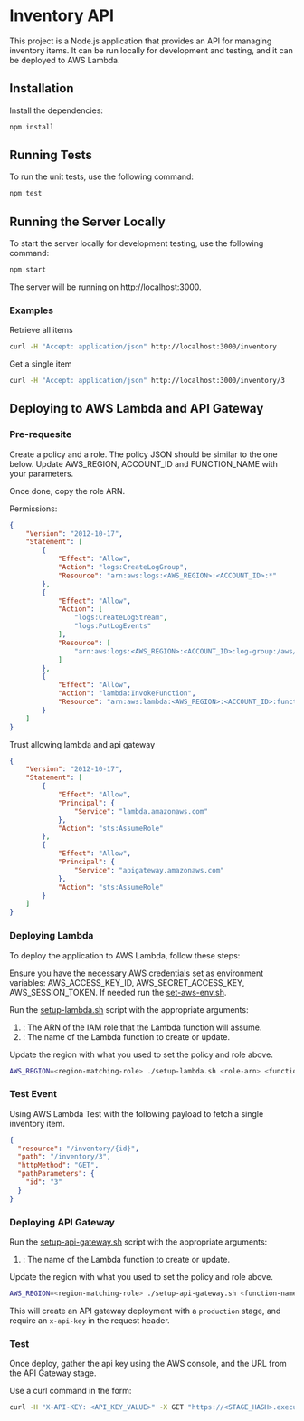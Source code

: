 # Inventory API

This project is a Node.js application that provides an API for managing inventory items. It can be run locally for development and testing, and it can be deployed to AWS Lambda.

## Installation

Install the dependencies:

```bash
npm install
```

## Running Tests

To run the unit tests, use the following command:

```bash
npm test
```

## Running the Server Locally

To start the server locally for development testing, use the following command:

```bash
npm start
```

The server will be running on http://localhost:3000.

### Examples

Retrieve all items

```bash
curl -H "Accept: application/json" http://localhost:3000/inventory
```

Get a single item

```bash
curl -H "Accept: application/json" http://localhost:3000/inventory/3
```

## Deploying to AWS Lambda and API Gateway

### Pre-requesite

Create a policy and a role. The policy JSON should be similar to the one below. Update AWS_REGION, ACCOUNT_ID and FUNCTION_NAME with your parameters.

Once done, copy the role ARN.

Permissions:
```json
{
    "Version": "2012-10-17",
    "Statement": [
        {
            "Effect": "Allow",
            "Action": "logs:CreateLogGroup",
            "Resource": "arn:aws:logs:<AWS_REGION>:<ACCOUNT_ID>:*"
        },
        {
            "Effect": "Allow",
            "Action": [
                "logs:CreateLogStream",
                "logs:PutLogEvents"
            ],
            "Resource": [
                "arn:aws:logs:<AWS_REGION>:<ACCOUNT_ID>:log-group:/aws/lambda/<FUNCTION_NAME>:*"
            ]
        },
        {
            "Effect": "Allow",
            "Action": "lambda:InvokeFunction",
            "Resource": "arn:aws:lambda:<AWS_REGION>:<ACCOUNT_ID>:function:<FUNCTION_NAME>"
        }
    ]
}    
```

Trust allowing lambda and api gateway
```json
{
    "Version": "2012-10-17",
    "Statement": [
        {
            "Effect": "Allow",
            "Principal": {
                "Service": "lambda.amazonaws.com"
            },
            "Action": "sts:AssumeRole"
        },
        {
            "Effect": "Allow",
            "Principal": {
                "Service": "apigateway.amazonaws.com"
            },
            "Action": "sts:AssumeRole"
        }
    ]
}
```

### Deploying Lambda

To deploy the application to AWS Lambda, follow these steps:

Ensure you have the necessary AWS credentials set as environment variables: AWS_ACCESS_KEY_ID, AWS_SECRET_ACCESS_KEY, AWS_SESSION_TOKEN. If needed run the [set-aws-env.sh](./set-aws-env.sh).

Run the [setup-lambda.sh](./setup-lambda.sh) script with the appropriate arguments:

1. <role-arn>: The ARN of the IAM role that the Lambda function will assume.
2. <function-name>: The name of the Lambda function to create or update.

Update the region with what you used to set the policy and role above.

```bash
AWS_REGION=<region-matching-role> ./setup-lambda.sh <role-arn> <function-name>
```

### Test Event

Using AWS Lambda Test with the following payload to fetch a single inventory item.

```json
{
  "resource": "/inventory/{id}",
  "path": "/inventory/3",
  "httpMethod": "GET",
  "pathParameters": {
    "id": "3"
  }
}
```

### Deploying API Gateway

Run the [setup-api-gateway.sh](./setup-api-gateway.sh) script with the appropriate arguments:

1. <function-name>: The name of the Lambda function to create or update.

Update the region with what you used to set the policy and role above.

```bash
AWS_REGION=<region-matching-role> ./setup-api-gateway.sh <function-name>
```

This will create an API gateway deployment with a `production` stage, and require an `x-api-key` in the request header.

### Test

Once deploy, gather the api key using the AWS console, and the URL from the API Gateway stage. 

Use a curl command in the form:

```bash
curl -H "X-API-KEY: <API_KEY_VALUE>" -X GET "https://<STAGE_HASH>.execute-api.<AWS_REGION>.amazonaws.com/production/inventory/5"
```
